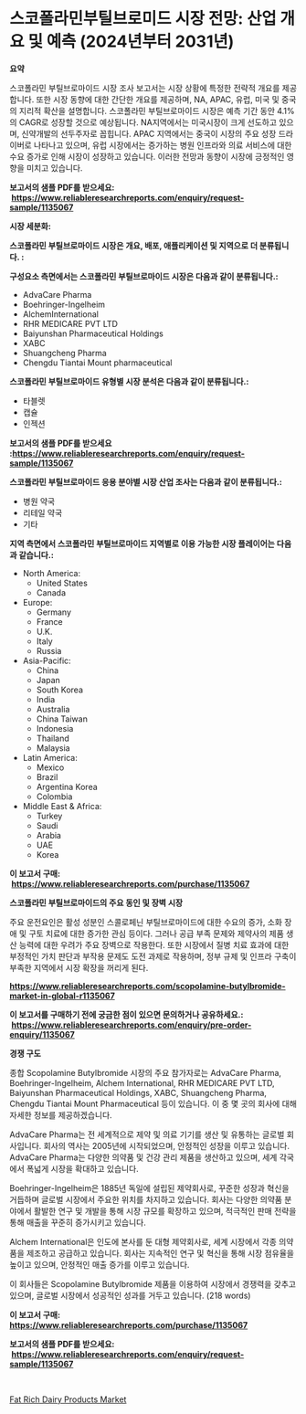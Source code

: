 <p><h1>스코폴라민부틸브로미드 시장 전망: 산업 개요 및 예측 (2024년부터 2031년)</h1></p><p><strong>요약</strong></p>
<p><p>스코폴라민 부틸브로마이드 시장 조사 보고서는 시장 상황에 특정한 전략적 개요를 제공합니다. 또한 시장 동향에 대한 간단한 개요를 제공하며, NA, APAC, 유럽, 미국 및 중국의 지리적 확산을 설명합니다. 스코폴라민 부틸브로마이드 시장은 예측 기간 동안 4.1%의 CAGR로 성장할 것으로 예상됩니다. NA지역에서는 미국시장이 크게 선도하고 있으며, 신약개발의 선두주자로 꼽힙니다. APAC 지역에서는 중국이 시장의 주요 성장 드라이버로 나타나고 있으며, 유럽 시장에서는 증가하는 병원 인프라와 의료 서비스에 대한 수요 증가로 인해 시장이 성장하고 있습니다. 이러한 전망과 동향이 시장에 긍정적인 영향을 미치고 있습니다.</p></p>
<p><strong>보고서의 샘플 PDF를 받으세요: &nbsp;<a href="https://www.reliableresearchreports.com/enquiry/request-sample/1135067">https://www.reliableresearchreports.com/enquiry/request-sample/1135067</a></strong></p>
<p><strong>시장 세분화:</strong></p>
<p><strong> 스코폴라민 부틸브로마이드 시장은 개요, 배포, 애플리케이션 및 지역으로 더 분류됩니다. :</strong></p>
<p><strong>구성요소 측면에서는 스코폴라민 부틸브로마이드 시장은 다음과 같이 분류됩니다.:</strong></p>
<p><ul><li>AdvaCare Pharma</li><li>Boehringer-Ingelheim</li><li>AlchemInternational</li><li>RHR MEDICARE PVT LTD</li><li>Baiyunshan Pharmaceutical Holdings</li><li>XABC</li><li>Shuangcheng Pharma</li><li>Chengdu Tiantai Mount pharmaceutical</li></ul></p>
<p><strong> 스코폴라민 부틸브로마이드 유형별 시장 분석은 다음과 같이 분류됩니다.:</strong></p>
<p><ul><li>타블렛</li><li>캡슐</li><li>인젝션</li></ul></p>
<p><strong>보고서의 샘플 PDF를 받으세요 :<a href="https://www.reliableresearchreports.com/enquiry/request-sample/1135067">https://www.reliableresearchreports.com/enquiry/request-sample/1135067</a></strong></p>
<p><strong> 스코폴라민 부틸브로마이드 응용 분야별 시장 산업 조사는 다음과 같이 분류됩니다.:</strong></p>
<p><ul><li>병원 약국</li><li>리테일 약국</li><li>기타</li></ul></p>
<p><strong>지역 측면에서 스코폴라민 부틸브로마이드 지역별로 이용 가능한 시장 플레이어는 다음과 같습니다.:</strong></p>
<p><ul>
    <li>
        North America:
        <ul>
            <li>United States</li>
            <li>Canada</li>
        </ul>
    </li>
    <li>
        Europe:
        <ul>
            <li>Germany</li>
            <li>France</li>
            <li>U.K.</li>
            <li>Italy</li>
            <li>Russia</li>
        </ul>
    </li>
    <li>
        Asia-Pacific:
        <ul>
            <li>China</li>
            <li>Japan</li>
            <li>South Korea</li>
            <li>India</li>
            <li>Australia</li>
            <li>China Taiwan</li>
            <li>Indonesia</li>
            <li>Thailand</li>
            <li>Malaysia</li>
        </ul>
    </li>
    <li>
        Latin America:
        <ul>
            <li>Mexico</li>
            <li>Brazil</li>
            <li>Argentina Korea</li>
            <li>Colombia</li>
        </ul>
    </li>
    <li>
        Middle East & Africa:
        <ul>
            <li>Turkey</li>
            <li>Saudi</li>
            <li>Arabia</li>
            <li>UAE</li>
            <li>Korea</li>
        </ul>
    </li>
    </ul></p>
<p><strong>이 보고서 구매: &nbsp;<a href="https://www.reliableresearchreports.com/purchase/1135067">https://www.reliableresearchreports.com/purchase/1135067</a></strong></p>
<p><strong>스코폴라민 부틸브로마이드의 주요 동인 및 장벽 시장</strong></p>
<p><p>주요 운전요인은 활성 성분인 스콜로페닌 부틸브로마이드에 대한 수요의 증가, 소화 장애 및 구토 치료에 대한 증가한 관심 등이다. 그러나 공급 부족 문제와 제약사의 제품 생산 능력에 대한 우려가 주요 장벽으로 작용한다. 또한 시장에서 질병 치료 효과에 대한 부정적인 가치 판단과 부작용 문제도 도전 과제로 작용하며, 정부 규제 및 인프라 구축이 부족한 지역에서 시장 확장을 꺼리게 된다.</p></p>
<p><strong><a href="https://www.reliableresearchreports.com/scopolamine-butylbromide-market-in-global-r1135067">https://www.reliableresearchreports.com/scopolamine-butylbromide-market-in-global-r1135067</a></strong></p>
<p><strong>이 보고서를 구매하기 전에 궁금한 점이 있으면 문의하거나 공유하세요.: &nbsp;<a href="https://www.reliableresearchreports.com/enquiry/pre-order-enquiry/1135067">https://www.reliableresearchreports.com/enquiry/pre-order-enquiry/1135067</a></strong></p>
<p><strong>경쟁 구도</strong></p>
<p><p>종합 Scopolamine Butylbromide 시장의 주요 참가자로는 AdvaCare Pharma, Boehringer-Ingelheim, Alchem International, RHR MEDICARE PVT LTD, Baiyunshan Pharmaceutical Holdings, XABC, Shuangcheng Pharma, Chengdu Tiantai Mount Pharmaceutical 등이 있습니다. 이 중 몇 곳의 회사에 대해 자세한 정보를 제공하겠습니다.</p><p>AdvaCare Pharma는 전 세계적으로 제약 및 의료 기기를 생산 및 유통하는 글로벌 회사입니다. 회사의 역사는 2005년에 시작되었으며, 안정적인 성장을 이루고 있습니다. AdvaCare Pharma는 다양한 의약품 및 건강 관리 제품을 생산하고 있으며, 세계 각국에서 폭넓게 시장을 확대하고 있습니다.</p><p>Boehringer-Ingelheim은 1885년 독일에 설립된 제약회사로, 꾸준한 성장과 혁신을 거듭하며 글로벌 시장에서 주요한 위치를 차지하고 있습니다. 회사는 다양한 의약품 분야에서 활발한 연구 및 개발을 통해 시장 규모를 확장하고 있으며, 적극적인 판매 전략을 통해 매출을 꾸준히 증가시키고 있습니다.</p><p>Alchem International은 인도에 본사를 둔 대형 제약회사로, 세계 시장에서 각종 의약품을 제조하고 공급하고 있습니다. 회사는 지속적인 연구 및 혁신을 통해 시장 점유율을 높이고 있으며, 안정적인 매출 증가를 이루고 있습니다.</p><p>이 회사들은 Scopolamine Butylbromide 제품을 이용하여 시장에서 경쟁력을 갖추고 있으며, 글로벌 시장에서 성공적인 성과를 거두고 있습니다. (218 words)</p></p>
<p><strong>이 보고서 구매: &nbsp; <a href="https://www.reliableresearchreports.com/purchase/1135067">https://www.reliableresearchreports.com/purchase/1135067</a></strong></p>
<p><strong>보고서의 샘플 PDF를 받으세요: &nbsp;<a href="https://www.reliableresearchreports.com/enquiry/request-sample/1135067">https://www.reliableresearchreports.com/enquiry/request-sample/1135067</a></strong><strong></strong></p>
<p>&nbsp;</p>
<p><p><a href="https://nifty-kite-d51.notion.site/Fat-Rich-Dairy-Products-Market-Report-Reveals-the-Latest-Trends-And-Growth-Opportunities-of-this-Mar-d3e7cf1f534042b8ad99921270377424">Fat Rich Dairy Products Market</a></p></p>